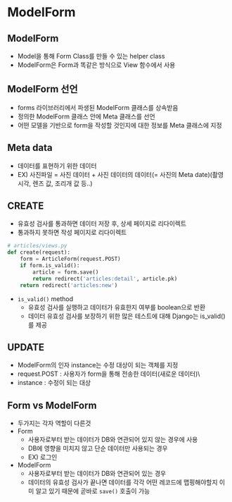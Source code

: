 # ModelForm

## ModelForm
* Model을 통해 Form Class를 만들 수 있는 helper class
* ModelForm은 Form과 똑같은 방식으로 View 함수에서 사용

## ModelForm 선언
* forms 라이브러리에서 파생된 ModelForm 클래스를 상속받음
* 정의한 ModelForm 클래스 안에 Meta 클래스를 선언
* 어떤 모델을 기반으로 form을 작성할 것인지에 대한 정보를 Meta 클래스에 지정

## Meta data
* 데이터를 표현하기 위한 데이터
* EX) 사진파일 = 사진 데이터 + 사진 데이터의 데이터(= 사진의 Meta date)(촬영 시각, 렌즈 값, 조리개 값 등..)

## CREATE
* 유효성 검사를 통과하면 데이터 저장 후, 상세 페이지로 리다이렉트
* 통과하지 못하면 작성 페이지로 리다이렉트
``` python
# articles/views.py
def create(request):
    form = ArticleForm(request.POST)
    if form.is_valid():
        article = form.save()
        return redirect('articles:detail', article.pk)
    return redirect('articles:new')
```
* `is_valid()` method
    * 유효성 검사를 실행하고 데이터가 유효한지 여부를 boolean으로 반환
    * 데이터 유효성 검사를 보장하기 위한 많은 테스트에 대해 Django는 is_valid()를 제공

## UPDATE
* ModelForm의 인자 instance는 수정 대상이 되는 객체를 지정
* request.POST : 사용자가 form을 통해 전송한 데이터(새로운 데이터)\
* instance : 수정이 되는 대상

## Form vs ModelForm
* 두가지는 각자 역할이 다른것
* Form
    * 사용자로부터 받는 데이터가 DB와 연관되어 있지 않는 경우에 사용
    * DB에 영향을 미치지 않고 단순 데이터만 사용되는 경우
    * EX) 로그인
* ModelForm
    * 사용자로부터 받는 데이터가 DB와 연관되어 있는 경우
    * 데이터의 유효성 검사가 끝나면 데이터를 각각 어떤 레코드에 맵핑해야할지 이미 알고 있기 때문에 곧바로 `save()` 호출이 가능